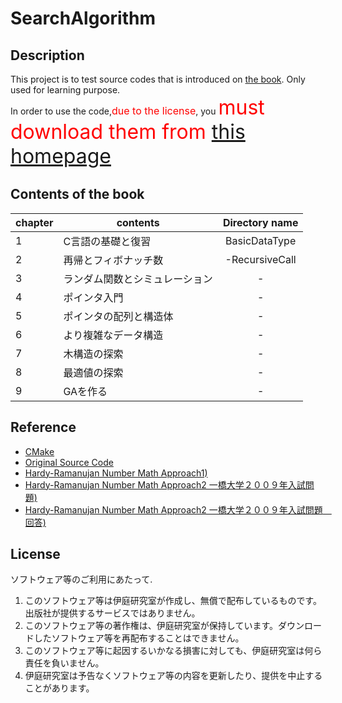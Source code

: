# SearchAlgorithm 
## Description 
This project is to test source codes that is introduced on [the book](https://www.ohmsha.co.jp/book/9784274067303/). 
Only used for learning purpose.  
In order to use the code,<font size="3" color="red">due to the license</font>, you <font size="6" color="red"> must download them from [this homepage](http://www.iba.t.u-tokyo.ac.jp/software/c_book/)</font> 
 

## Contents of the book
|chapter| contents                  | Directory name |   
|-------| --------------------------|:--------------:| 
|1      |C言語の基礎と復習             |BasicDataType   | 
|2      |再帰とフィボナッチ数          |-RecursiveCall  |  
|3      |ランダム関数とシミュレーション |-                |  
|4      |ポインタ入門                 |-               |
|5      |ポインタの配列と構造体        |-               |
|6      |より複雑なデータ構造         |-                |
|7      |木構造の探索                |-                |
|8      |最適値の探索                |-                |
|9      |GAを作る                   |-                |


## Reference 
- [CMake](https://qiita.com/shohirose/items/45fb49c6b429e8b204ac)
- [Original Source Code](http://www.iba.t.u-tokyo.ac.jp/software/c_book/)
- [Hardy-Ramanujan Number Math Approach1)](http://examist.jp/legendexam/2009-hitotubasi/)
- [Hardy-Ramanujan Number Math Approach2 一橋大学２００９年入試問題)](http://aozoragakuen.sakura.ne.jp/kakomon/2009/09h101.htm)
- [Hardy-Ramanujan Number Math Approach2 一橋大学２００９年入試問題　回答)](http://aozoragakuen.sakura.ne.jp/kakomon/2009/09h101a.htm)


## License 
ソフトウェア等のご利用にあたって.   
1. このソフトウェア等は伊庭研究室が作成し、無償で配布しているものです。出版社が提供するサービスではありません。  
2. このソフトウェア等の著作権は、伊庭研究室が保持しています。ダウンロードしたソフトウェア等を再配布することはできません。  
3. このソフトウェア等に起因するいかなる損害に対しても、伊庭研究室は何ら責任を負いません。  
4. 伊庭研究室は予告なくソフトウェア等の内容を更新したり、提供を中止することがあります。  
